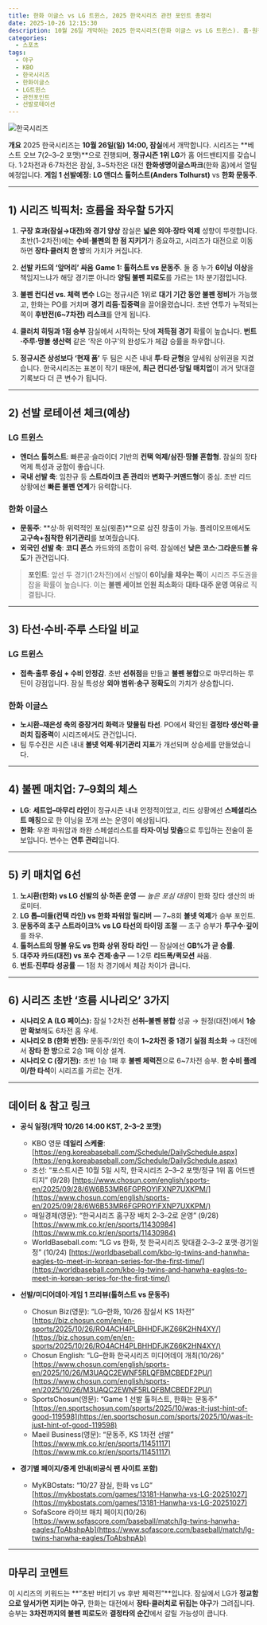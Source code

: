 ```yaml
---
title: 한화 이글스 vs LG 트윈스, 2025 한국시리즈 관전 포인트 총정리
date: 2025-10-26 12:15:30
description: 10월 26일 개막하는 2025 한국시리즈(한화 이글스 vs LG 트윈스). 홈·원정 구도, 선발 로테이션, 불펜/수비, 타선 스타일, 키 매치업과 흐름 시나리오까지 블로그용으로 한눈에 정리했습니다.
categories:
  - 스포츠
tags:
  - 야구
  - KBO
  - 한국시리즈
  - 한화이글스
  - LG트윈스
  - 관전포인트
  - 선발로테이션
---
```


![한국시리즈](https://tuhbm.github.io/images/normal/2025_baseball.png)

**개요**
2025 한국시리즈는 **10월 26일(일) 14:00, 잠실**에서 개막합니다.
시리즈는 **베스트 오브 7(2–3–2 포맷)**으로 진행되며, **정규시즌 1위 LG**가 홈 어드밴티지를 갖습니다. 1·2차전과 6·7차전은 잠실, 3~5차전은 대전 **한화생명이글스파크**(한화 홈)에서 열릴 예정입니다.
**게임 1 선발예정:** **LG 앤더스 톨허스트(Anders Tolhurst)** vs **한화 문동주**.

 <!-- more -->

---

## 1) 시리즈 빅픽처: 흐름을 좌우할 5가지

1. **구장 효과(잠실→대전)와 경기 양상**
   잠실은 **넓은 외야·장타 억제** 성향이 뚜렷합니다. 초반(1–2차전)에는 **수비·불펜의 한 점 지키기**가 중요하고, 시리즈가 대전으로 이동하면 **장타·클러치 한 방**의 가치가 커집니다.

2. **선발 카드의 ‘앞머리’ 싸움**
   **Game 1: 톨허스트 vs 문동주**. 둘 중 누가 **6이닝 이상**을 책임지느냐가 해당 경기뿐 아니라 **양팀 불펜 피로도**를 가르는 1차 분기점입니다.

3. **불펜 컨디션 vs. 체력 변수**
   LG는 정규시즌 1위로 **대기 기간 동안 불펜 정비**가 가능했고, 한화는 PO를 거치며 **경기 리듬·집중력**을 끌어올렸습니다. 초반 연투가 누적되는 쪽이 **후반전(6~7차전) 리스크**를 안게 됩니다.

4. **클러치 히팅과 1점 승부**
   잠실에서 시작하는 탓에 **저득점 경기** 확률이 높습니다. **번트·주루·땅볼 생산력** 같은 ‘작은 야구’의 완성도가 체감 승률을 좌우합니다.

5. **정규시즌 상성보다 ‘현재 폼’**
   두 팀은 시즌 내내 **투·타 균형**을 앞세워 상위권을 지켰습니다. 한국시리즈는 표본이 작기 때문에, **최근 컨디션·당일 매치업**이 과거 맞대결 기록보다 더 큰 변수가 됩니다.

---

## 2) 선발 로테이션 체크(예상)

### LG 트윈스

- **앤더스 톨허스트**: 빠른공·슬라이더 기반의 **컨택 억제/삼진·땅볼 혼합형**. 잠실의 장타 억제 특성과 궁합이 좋습니다.
- **국내 선발 축**: 임찬규 등 **스트라이크 존 관리**와 **변화구·커맨드형**이 중심. 초반 리드 상황에선 **빠른 불펜 연계**가 유력합니다.

### 한화 이글스

- **문동주**: **상·하 위력적인 포심(윗존)**으로 삼진 창출이 가능. 플레이오프에서도 **고구속+침착한 위기관리**를 보여줬습니다.
- **외국인 선발 축**: **코디 폰스** 카드와의 조합이 유력. 잠실에선 **낮은 코스·그라운드볼 유도**가 관건입니다.

> **포인트**: 앞선 두 경기(1·2차전)에서 선발이 **6이닝을 채우는 쪽**이 시리즈 주도권을 잡을 확률이 높습니다. 이는 **불펜 세이브 인원 최소화**와 **대타·대주 운영 여유**로 직결됩니다.

---

## 3) 타선·수비·주루 스타일 비교

### LG 트윈스

- **접촉·출루 중심 + 수비 안정감**. 초반 **선취점**을 만들고 **불펜 봉합**으로 마무리하는 루틴이 강점입니다. 잠실 특성상 **외야 범위·송구 정확도**의 가치가 상승합니다.

### 한화 이글스

- **노시환–채은성 축의 중장거리 화력**과 **맞물림 타선**. PO에서 확인된 **결정타 생산력·클러치 집중력**이 시리즈에서도 관건입니다.
- 팀 투수진은 시즌 내내 **볼넷 억제·위기관리 지표**가 개선되며 상승세를 만들었습니다.

---

## 4) 불펜 매치업: 7–9회의 체스

- **LG**: **세트업–마무리 라인**이 정규시즌 내내 안정적이었고, 리드 상황에선 **스페셜리스트 매칭**으로 한 이닝을 쪼개 쓰는 운영이 예상됩니다.
- **한화**: 우완 파워암과 좌완 스페셜리스트를 **타자·이닝 맞춤**으로 투입하는 전술이 돋보입니다. 변수는 **연투 관리**입니다.

---

## 5) 키 매치업 6선

1. **노시환(한화) vs LG 선발의 상·하존 운영** — *높은 포심 대응*이 한화 장타 생산의 바로미터.
2. **LG 톱–미들(컨택 라인) vs 한화 파워암 릴리버** — 7~8회 **볼넷 억제**가 승부 포인트.
3. **문동주의 초구 스트라이크% vs LG 타선의 타이밍 조절** — 초구 승부가 **투구수·깊이**를 좌우.
4. **톨허스트의 땅볼 유도 vs 한화 상위 장타 라인** — 잠실에선 **GB%가 곧 승률**.
5. **대주자 카드(대전) vs 포수 견제·송구** — 1·2루 **리드폭/퀵모션** 싸움.
6. **번트·진루타 성공률** — 1점 차 경기에서 체감 차이가 큽니다.

---

## 6) 시리즈 초반 ‘흐름 시나리오’ 3가지

- **시나리오 A (LG 페이스):** 잠실 1·2차전 **선취–불펜 봉합** 성공 → 원정(대전)에서 **1승만 확보**해도 6차전 홈 우세.
- **시나리오 B (한화 반전):** 문동주/외인 축이 **1~2차전 중 1경기 실점 최소화** → 대전에서 **장타 한 방**으로 2승 1패 이상 설계.
- **시나리오 C (장기전):** 초반 1승 1패 후 **불펜 체력전**으로 6~7차전 승부. **한 수비 플레이/한 타석**이 시리즈를 가르는 전개.

---

## 데이터 & 참고 링크

- **공식 일정(개막 10/26 14:00 KST, 2–3–2 포맷)**

  - KBO 영문 **데일리 스케줄**: [https://eng.koreabaseball.com/Schedule/DailySchedule.aspx](https://eng.koreabaseball.com/Schedule/DailySchedule.aspx)
  - 조선: “포스트시즌 10월 5일 시작, 한국시리즈 2–3–2 포맷/정규 1위 홈 어드밴티지” (9/28)
    [https://www.chosun.com/english/sports-en/2025/09/28/6W6B53MR6FGPROYIFXNP7UXKPM/](https://www.chosun.com/english/sports-en/2025/09/28/6W6B53MR6FGPROYIFXNP7UXKPM/)
  - 매일경제(영문): “한국시리즈 홈구장 배치 2–3–2로 운영” (9/28)
    [https://www.mk.co.kr/en/sports/11430984](https://www.mk.co.kr/en/sports/11430984)
  - WorldBaseball.com: “LG vs 한화, 첫 한국시리즈 맞대결·2–3–2 포맷·경기일정” (10/24)
    [https://worldbaseball.com/kbo-lg-twins-and-hanwha-eagles-to-meet-in-korean-series-for-the-first-time/](https://worldbaseball.com/kbo-lg-twins-and-hanwha-eagles-to-meet-in-korean-series-for-the-first-time/)

- **선발/미디어데이·게임 1 프리뷰(톨허스트 vs 문동주)**

  - Chosun Biz(영문): “LG–한화, 10/26 잠실서 KS 1차전”
    [https://biz.chosun.com/en/en-sports/2025/10/26/RO4ACH4PLBHHDFJKZ66K2HN4XY/](https://biz.chosun.com/en/en-sports/2025/10/26/RO4ACH4PLBHHDFJKZ66K2HN4XY/)
  - Chosun English: “LG–한화 한국시리즈 미디어데이 개최(10/26)”
    [https://www.chosun.com/english/sports-en/2025/10/26/M3UAQC2EWNF5RLQFBMCBEDF2PU/](https://www.chosun.com/english/sports-en/2025/10/26/M3UAQC2EWNF5RLQFBMCBEDF2PU/)
  - SportsChosun(영문): “Game 1 선발 톨허스트, 한화는 문동주”
    [https://en.sportschosun.com/sports/2025/10/was-it-just-hint-of-good-119598](https://en.sportschosun.com/sports/2025/10/was-it-just-hint-of-good-119598)
  - Maeil Business(영문): “문동주, KS 1차전 선발”
    [https://www.mk.co.kr/en/sports/11451117](https://www.mk.co.kr/en/sports/11451117)

- **경기별 페이지/중계 안내(비공식 팬 사이트 포함)**

  - MyKBOstats: “10/27 잠실, 한화 vs LG”
    [https://mykbostats.com/games/13181-Hanwha-vs-LG-20251027](https://mykbostats.com/games/13181-Hanwha-vs-LG-20251027)
  - SofaScore 라이브 매치 페이지(10/26)
    [https://www.sofascore.com/baseball/match/lg-twins-hanwha-eagles/ToAbshpAb](https://www.sofascore.com/baseball/match/lg-twins-hanwha-eagles/ToAbshpAb)

---

## 마무리 코멘트

이 시리즈의 키워드는 **“초반 버티기 vs 후반 체력전”**입니다. 잠실에서 LG가 **정교함으로 앞서가면 지키는 야구**, 한화는 대전에서 **장타·클러치로 뒤집는 야구**가 그려집니다. 승부는 **3차전까지의 불펜 피로도**와 **결정타의 순간**에서 갈릴 가능성이 큽니다.
